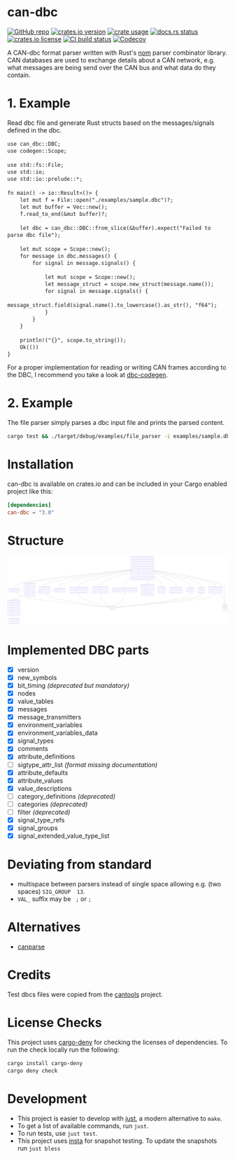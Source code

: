 # can-dbc

[![GitHub repo](https://img.shields.io/badge/github-oxibus/can--dbc-8da0cb?logo=github)](https://github.com/oxibus/can-dbc)
[![crates.io version](https://img.shields.io/crates/v/can-dbc)](https://crates.io/crates/can-dbc)
[![crate usage](https://img.shields.io/crates/d/can-dbc)](https://crates.io/crates/can-dbc)
[![docs.rs status](https://img.shields.io/docsrs/can-dbc)](https://docs.rs/can-dbc)
[![crates.io license](https://img.shields.io/crates/l/can-dbc)](https://github.com/oxibus/can-dbc)
[![CI build status](https://github.com/oxibus/can-dbc/actions/workflows/ci.yml/badge.svg)](https://github.com/oxibus/can-dbc/actions)
[![Codecov](https://img.shields.io/codecov/c/github/oxibus/can-dbc)](https://app.codecov.io/gh/oxibus/can-dbc)

A CAN-dbc format parser written with Rust's [nom](https://github.com/Geal/nom) parser combinator library. CAN databases are used to exchange details about a CAN network, e.g. what messages are being send over the CAN bus and what data do they contain.

# 1. Example

Read dbc file and generate Rust structs based on the messages/signals defined in the dbc.

```rust,no_run
use can_dbc::DBC;
use codegen::Scope;

use std::fs::File;
use std::io;
use std::io::prelude::*;

fn main() -> io::Result<()> {
    let mut f = File::open("./examples/sample.dbc")?;
    let mut buffer = Vec::new();
    f.read_to_end(&mut buffer)?;

    let dbc = can_dbc::DBC::from_slice(&buffer).expect("Failed to parse dbc file");

    let mut scope = Scope::new();
    for message in dbc.messages() {
        for signal in message.signals() {

            let mut scope = Scope::new();
            let message_struct = scope.new_struct(message.name());
            for signal in message.signals() {
                message_struct.field(signal.name().to_lowercase().as_str(), "f64");
            }
        }
    }

    println!("{}", scope.to_string());
    Ok(())
}
```

For a proper implementation for reading or writing CAN frames according to the DBC, I recommend you take a look at [dbc-codegen](https://github.com/technocreatives/dbc-codegen).

# 2. Example

The file parser simply parses a dbc input file and prints the parsed content.

```bash
cargo test && ./target/debug/examples/file_parser -i examples/sample.dbc
```

# Installation
can-dbc is available on crates.io and can be included in your Cargo enabled project like this:

```toml
[dependencies]
can-dbc = "3.0"
```

# Structure

![Diagram](./docs/diagram.svg)


# Implemented DBC parts

- [x] version
- [x] new_symbols
- [x] bit_timing *(deprecated but mandatory)*
- [x] nodes
- [x] value_tables
- [x] messages
- [x] message_transmitters
- [x] environment_variables
- [x] environment_variables_data
- [x] signal_types
- [x] comments
- [x] attribute_definitions
- [ ] sigtype_attr_list *(format missing documentation)*
- [x] attribute_defaults
- [x] attribute_values
- [x] value_descriptions
- [ ] category_definitions *(deprecated)*
- [ ] categories *(deprecated)*
- [ ] filter *(deprecated)*
- [x] signal_type_refs
- [x] signal_groups
- [x] signal_extended_value_type_list

# Deviating from standard
- multispace between parsers instead of single space allowing e.g. (two spaces) `SIG_GROUP  13`.
- `VAL_` suffix may be ` ;` or `;`

# Alternatives
- [canparse](https://github.com/jmagnuson/canparse)

# Credits
Test dbcs files were copied from the [cantools](https://github.com/eerimoq/cantools) project.

# License Checks

This project uses [cargo-deny](https://github.com/EmbarkStudios/cargo-deny) for checking the licenses of dependencies. To run the check locally run the following:

```bash
cargo install cargo-deny
cargo deny check
```

# Development
* This project is easier to develop with [just](https://just.systems/man/en/), a modern alternative to `make`.
* To get a list of available commands, run `just`.
* To run tests, use `just test`.
* This project uses [insta](https://insta.rs) for snapshot testing. To update the snapshots run `just bless`
